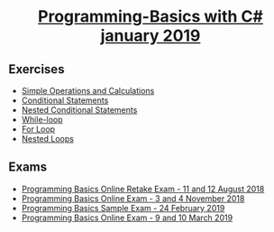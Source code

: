 # <a href="https://softuni.bg/trainings/2210/programming-basics-with-csharp-january-2019" rel="Programming-Basics"><p align="center"> Programming-Basics with C# january 2019 <p></a>

  ## Exercises
  - <a target="_blank" href="https://github.com/amartinn/SoftUni/tree/master/C%23%20basics%20January%202019/Exercises/Simple%20Operations%20and%20Calculations%20-%20Exercise" > Simple Operations and Calculations </a>
  - <a target="_blank"
  href="https://github.com/amartinn/SoftUni/tree/master/C%23%20basics%20January%202019/Exercises/Conditional%20Statements%20-%20Exercise" > Conditional Statements </a>
  - <a target="_blank" href="https://github.com/amartinn/SoftUni/tree/master/C%23%20basics%20January%202019/Exercises/Nested%20Conditional%20Statements%20-%20Exercise" > Nested Conditional Statements </a>  
  - <a target="_blank" href="https://github.com/amartinn/SoftUni/tree/master/C%23%20basics%20January%202019/Exercises/While-Loop%20-%20Exercise" > While-loop </a>
  - <a target="_blank" href="https://github.com/amartinn/SoftUni/tree/master/C%23%20basics%20January%202019/Exercises/For-Loop%20-%20Exercise    " > For Loop </a> 
  - <a target="_blank" href="https://github.com/amartinn/SoftUni/tree/master/C%23%20basics%20January%202019/Exercises/For-Loop%20-%20Exercise" > Nested Loops </a>
  ## Exams
  - <a target="_blank" href="https://github.com/amartinn/SoftUni/tree/master/C%23%20basics%20January%202019/exams/Programming%20Basics%20Online%20Retake%20Exam%20-%2011%20and%2012%20August%202018" > Programming Basics Online Retake Exam - 11 and 12 August 2018 </a>
  - <a target="_blank" href="https://github.com/amartinn/SoftUni/tree/master/C%23%20basics%20January%202019/exams/Programming%20Basics%20Online%20Exam%20-%203%20and%204%20November%202018" > Programming Basics Online Exam - 3 and 4 November 2018 </a>
  - <a target="_blank" href="https://github.com/amartinn/SoftUni/tree/master/C%23%20basics%20January%202019/exams/Programming%20Basics%20Sample%20Exam%20-%2024%20February%202019" > Programming Basics Sample Exam - 24 February 2019 </a>
  - <a target="_blank" href="https://github.com/amartinn/SoftUni/tree/master/C%23%20basics%20January%202019/exams/Programming%20Basics%20Online%20Exam%20-%209%20and%2010%20March%202019" > Programming Basics Online Exam - 9 and 10 March 2019 </a>

  
